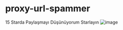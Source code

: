# proxy-url-spammer
15 Starda Paylaşmayı Düşünüyorum Starlayın
![image](https://github.com/Mateass/proxy-url-spammer/assets/88231897/48e03e49-ad3b-4afd-84b4-e35c6aeee578)
